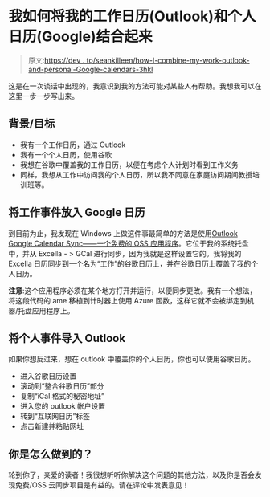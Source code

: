# 我如何将我的工作日历(Outlook)和个人日历(Google)结合起来

> 原文:[https://dev . to/seankilleen/how-I-combine-my-work-outlook-and-personal-Google-calendars-3hkl](https://dev.to/seankilleen/how-i-combine-my-work-outlook-and-personal-google-calendars-3hkl)

这是在一次谈话中出现的，我意识到我的方法可能对某些人有帮助。我想我可以在这里一步一步写出来。

## [](#background-goals)背景/目标

*   我有一个工作日历，通过 Outlook
*   我有一个个人日历，使用谷歌
*   我想在谷歌中覆盖我的工作日历，以便在考虑个人计划时看到工作义务
*   同样，我想从工作中访问我的个人日历，所以我不同意在家庭访问期间教授培训班等。

## [](#getting-work-events-into-google-calendar)将工作事件放入 Google 日历

到目前为止，我发现在 Windows 上做这件事最简单的方法是使用[Outlook Google Calendar Sync——一个免费的 OSS 应用程序](https://phw198.github.io/OutlookGoogleCalendarSync/)。它位于我的系统托盘中，并从 Excella - > GCal 进行同步，因为我就是这样设置它的。我将我的 Excella 日历同步到一个名为“工作”的谷歌日历上，并在谷歌日历上覆盖了我的个人日历。

**注意**:这个应用程序必须在某个地方打开并运行，以便同步更改。我有一个想法，将这段代码的 ame 移植到计时器上使用 Azure 函数，这样它就不会被绑定到机器/托盘应用程序上。

## [](#getting-personal-events-into-outlook)将个人事件导入 Outlook

如果你想反过来，想在 outlook 中覆盖你的个人日历，你也可以使用谷歌日历。

*   进入谷歌日历设置
*   滚动到“整合谷歌日历”部分
*   复制“iCal 格式的秘密地址”
*   进入您的 outlook 帐户设置
*   转到“互联网日历”标签
*   点击新建并粘贴网址

## [](#how-do-you-accomplish-this)你是怎么做到的？

轮到你了，亲爱的读者！我很想听听你解决这个问题的其他方法，以及你是否会发现免费/OSS 云同步项目是有益的。请在评论中发表意见！